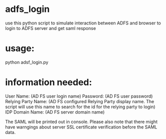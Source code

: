 # adfs_login
use this python script to simulate interaction between ADFS and browser to login to ADFS server and get saml response


# usage:

python adsf_login.py

# information needed:

User Name: (AD FS user login name)
Password: (AD FS user password)
Relying Party Name: (AD FS configured Relying Party display name. The script will use this name to search for the id for the relying party to login)
IDP Domain Name: (AD FS server domain name)

The SAML will be printed out in console. Please also note that there might have warngings about server SSL certificate verification before the SAML data.
